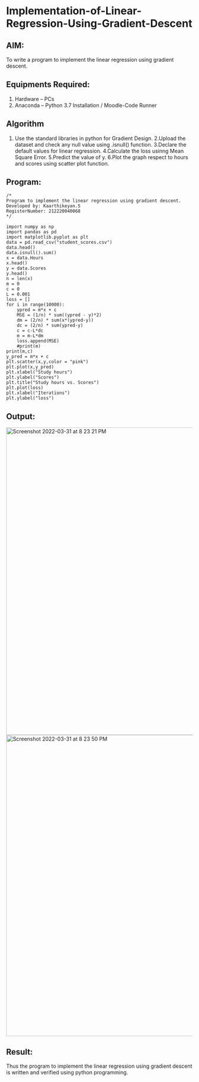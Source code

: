 # Implementation-of-Linear-Regression-Using-Gradient-Descent

## AIM:
To write a program to implement the linear regression using gradient descent.

## Equipments Required:
1. Hardware – PCs
2. Anaconda – Python 3.7 Installation / Moodle-Code Runner

## Algorithm
1. Use the standard libraries in python for Gradient Design.
2.Upload the dataset and check any null value using .isnull() function.
3.Declare the default values for linear regression.
4.Calculate the loss usinng Mean Square Error.
5.Predict the value of y.
6.Plot the graph respect to hours and scores using scatter plot function.

## Program:
```
/*
Program to implement the linear regression using gradient descent.
Developed by: Kaarthikeyan.S
RegisterNumber: 212220040068 
*/

import numpy as np
import pandas as pd
import matplotlib.pyplot as plt
data = pd.read_csv("student_scores.csv")
data.head()
data.isnull().sum()
x = data.Hours
x.head()
y = data.Scores
y.head()
n = len(x)
m = 0
c = 0
L = 0.001
loss = []
for i in range(10000):
    ypred = m*x + c
    MSE = (1/n) * sum((ypred - y)*2)
    dm = (2/n) * sum(x*(ypred-y))
    dc = (2/n) * sum(ypred-y)
    c = c-L*dc
    m = m-L*dm
    loss.append(MSE)
    #print(m)
print(m,c)
y_pred = m*x + c
plt.scatter(x,y,color = "pink")
plt.plot(x,y_pred)
plt.xlabel("Study hours")
plt.ylabel("Scores")
plt.title("Study hours vs. Scores")
plt.plot(loss)
plt.xlabel("Iterations")
plt.ylabel("loss")
```

## Output:
<img width="829" alt="Screenshot 2022-03-31 at 8 23 21 PM" src="https://user-images.githubusercontent.com/94525701/161093810-0cc09d8b-ad44-4323-bf3e-4a664d933293.png">

<img width="812" alt="Screenshot 2022-03-31 at 8 23 50 PM" src="https://user-images.githubusercontent.com/94525701/161093842-fbdb1b48-34ca-4cc9-9ced-48816b41c3d4.png">


## Result:
Thus the program to implement the linear regression using gradient descent is written and verified using python programming.

